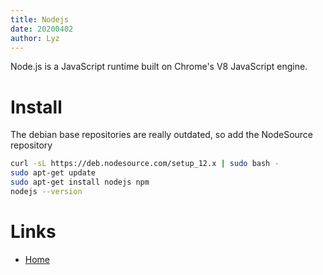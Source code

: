 ```yaml
---
title: Nodejs
date: 20200402
author: Lyz
---
```


Node.js is a JavaScript runtime built on Chrome's V8 JavaScript engine.

# Install

The debian base repositories are really outdated, so add the NodeSource repository

```bash
curl -sL https://deb.nodesource.com/setup_12.x | sudo bash -
sudo apt-get update
sudo apt-get install nodejs npm
nodejs --version
```

# Links

* [Home](https://nodejs.org/en/)
